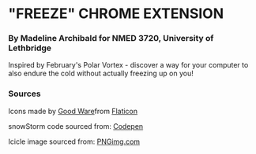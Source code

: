 # "FREEZE" CHROME EXTENSION
### By Madeline Archibald for NMED 3720, University of Lethbridge

Inspired by February's Polar Vortex - discover a way for your computer to also endure the cold without actually freezing up on you! 

### Sources

Icons made by [Good Ware](https://www.flaticon.com/authors/good-ware)from [Flaticon](https://www.flaticon.com/)

snowStorm code sourced from: [Codepen](https://codepen.io/massiebn/pen/vmkwJ?editors=0011)

Icicle image sourced from: [PNGimg.com](http://pngimg.com/image/96122)

